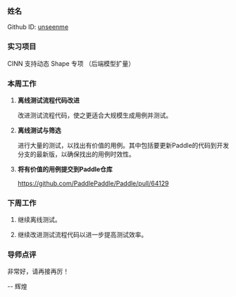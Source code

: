 ### 姓名

Github ID: [unseenme](https://github.com/unseenme)

### 实习项目

CINN 支持动态 Shape 专项 （后端模型扩量）

### 本周工作

1. **离线测试流程代码改进**

    改进测试流程代码，使之更适合大规模生成用例并测试。

2. **离线测试与筛选**

    进行大量的测试，以找出有价值的用例。其中包括要更新Paddle的代码到开发分支的最新版，以确保找出的用例时效性。

3. **将有价值的用例提交到Paddle仓库**

    https://github.com/PaddlePaddle/Paddle/pull/64129


### 下周工作

1. 继续离线测试。

2. 继续改进测试流程代码以进一步提高测试效率。

### 导师点评

非常好，请再接再厉！

-- 辉煌

